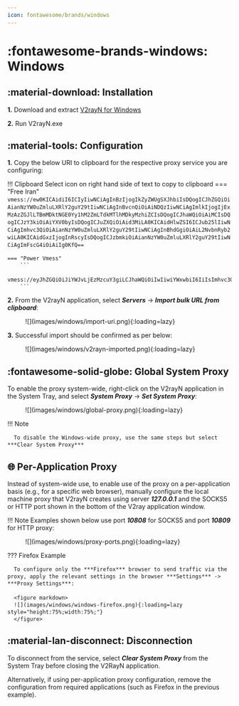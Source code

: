 ```yaml
---
icon: fontawesome/brands/windows
---
```


# :fontawesome-brands-windows: Windows

## :material-download: Installation
**1.** Download and extract [V2rayN for Windows](https://github.com/2dust/v2rayN/releases/download/5.38/v2rayN-Core.zip)

**2.** Run V2rayN.exe

## :material-tools: Configuration
**1.** Copy the below URI to clipboard for the respective proxy service you are configuring:

!!! Clipboard
    Select icon on right hand side of text to copy to clipboard
    === "Free Iran"
        ```
        vmess://ew0KICAidiI6ICIyIiwNCiAgInBzIjogIkZyZWUgSXJhbiIsDQogICJhZGQiOiAianNzYW0uZmluLXRlY2guY29tIiwNCiAgInBvcnQiOiAiNDQzIiwNCiAgImlkIjogIjExMzAzZGJlLTBmMDktNGE0Yy1hM2ZmLTdkMTlhMDkyMzhiZCIsDQogICJhaWQiOiAiMCIsDQogICJzY3kiOiAiYXV0byIsDQogICJuZXQiOiAid3MiLA0KICAidHlwZSI6ICJub25lIiwNCiAgImhvc3QiOiAianNzYW0uZmluLXRlY2guY29tIiwNCiAgInBhdGgiOiAiL2NvbnRyb2wiLA0KICAidGxzIjogInRscyIsDQogICJzbmkiOiAianNzYW0uZmluLXRlY2guY29tIiwNCiAgImFscG4iOiAiIg0KfQ==
        ```

    === "Power Vmess"
        ```
        vmess://eyJhZGQiOiJiYWJvLjEzMzcuY3giLCJhaWQiOiIwIiwiYWxwbiI6IiIsImhvc3QiOiJiYWJvLjEzMzcuY3giLCJpZCI6ImVjNjFkNzQxLWQ5NWQtNGM2Ni1iMzU2LTBlZDg5NzgzMTllOSIsIm5ldCI6IndzIiwicGF0aCI6Ii9jb250cm9sLyIsInBvcnQiOiI0NDMiLCJwcyI6IlBvd2VyLVZNRVNTIiwic2N5IjoiYXV0byIsInNuaSI6ImJhYm8uMTMzNy5jeCIsInRscyI6InRscyIsInR5cGUiOiIiLCJ2IjoiMiJ9
        ```

**2.** From the V2rayN application, select ***Servers*** -> ***Import bulk URL from clipboard***:
   
<figure markdown>
   ![](images/windows/import-uri.png){:loading=lazy}
</figure>

**3.** Successful import should be confirmed as per below:

<figure markdown>
   ![](images/windows/v2rayn-imported.png){:loading=lazy}
</figure>

## :fontawesome-solid-globe: Global System Proxy

To enable the proxy system-wide, right-click on the V2rayN application in the System Tray, and select ***System Proxy*** -> ***Set System Proxy***:

<figure markdown>
   ![](images/windows/global-proxy.png){:loading=lazy}
</figure>
!!! Note

      To disable the Windows-wide proxy, use the same steps but select ***Clear System Proxy***

## :globe_with_meridians: Per-Application Proxy
Instead of system-wide use, to enable use of the proxy on a per-application basis (e.g., for a specific web browser), manually configure the local machine proxy that V2rayN creates using server ***127.0.0.1*** and the SOCKS5 or HTTP port shown in the bottom of the V2ray application window.

!!! Note
      Examples shown below use port ***10808*** for SOCKS5 and port ***10809*** for HTTP proxy:

<figure markdown>
![](images/windows/proxy-ports.png){:loading=lazy}
</figure>

??? Firefox Example

      To configure only the ***Firefox*** browser to send traffic via the proxy, apply the relevant settings in the browser ***Settings*** -> ***Proxy Settings***:

      <figure markdown>
      ![](images/windows/windows-firefox.png){:loading=lazy style="height:75%;width:75%;"}
      </figure>

## :material-lan-disconnect: Disconnection

To disconnect from the service, select ***Clear System Proxy*** from the System Tray before closing the V2RayN application. 

Alternatively, if using per-application proxy configuration, remove the configuration from required applications (such as Firefox in the previous example).
